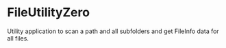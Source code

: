 # FileUtilityZero

Utility application to scan a path and all subfolders and get FileInfo data for all files.
